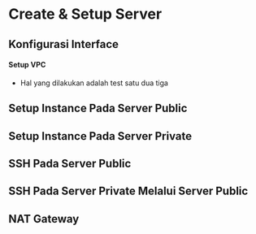 # Create & Setup Server

## Konfigurasi Interface

#### Setup VPC 
- Hal yang dilakukan adalah test satu dua tiga
## Setup Instance Pada Server Public

## Setup Instance Pada Server Private

## SSH Pada Server Public

## SSH Pada Server Private Melalui Server Public

## NAT Gateway